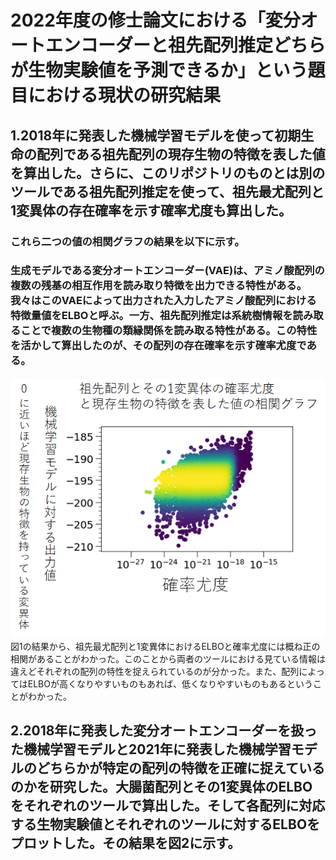 # 2022年度の修士論文における「変分オートエンコーダーと祖先配列推定どちらが生物実験値を予測できるか」という題目における現状の研究結果
## 1.2018年に発表した機械学習モデルを使って初期生命の配列である祖先配列の現存生物の特徴を表した値を算出した。さらに、このリポジトリのものとは別のツールである祖先配列推定を使って、祖先最尤配列と1変異体の存在確率を示す確率尤度も算出した。<br>
### これら二つの値の相関グラフの結果を以下に示す。<br>
### 生成モデルである変分オートエンコーダー(VAE)は、アミノ酸配列の複数の残基の相互作用を読み取り特徴を出力できる特性がある。我々はこのVAEによって出力された入力したアミノ酸配列における特徴量値をELBOと呼ぶ。一方、祖先配列推定は系統樹情報を読み取ることで複数の生物種の類縁関係を読み取る特性がある。この特性を活かして算出したのが、その配列の存在確率を示す確率尤度である。
![祖先最尤配列とその1変異体のELBOと確率尤度の関係](祖先配列_確率尤度_ELBO.png "図1:祖先配列とその1変異体の特徴量と確率尤度の相関関係" )<br>
図1の結果から、祖先最尤配列と1変異体におけるELBOと確率尤度には概ね正の相関があることがわかった。このことから両者のツールにおける見ている情報は違えどそれぞれの配列の特性を捉えられているのが分かった。また、配列によってはELBOが高くなりやすいものもあれば、低くなりやすいものもあるということがわかった。

## 2.2018年に発表した変分オートエンコーダーを扱った機械学習モデルと2021年に発表した機械学習モデルのどちらかが特定の配列の特徴を正確に捉えているのかを研究した。大腸菌配列とその1変異体のELBOをそれぞれのツールで算出した。そして各配列に対応する生物実験値とそれぞれのツールに対するELBOをプロットした。その結果を図2に示す。<br>
